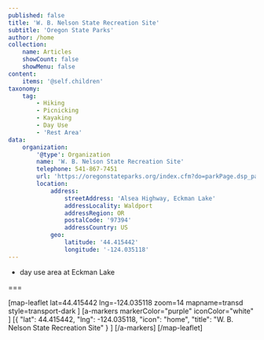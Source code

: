 ```yaml
---
published: false
title: 'W. B. Nelson State Recreation Site'
subtitle: 'Oregon State Parks'
author: /home
collection:
    name: Articles
    showCount: false
    showMenu: false
content:
    items: '@self.children'
taxonomy:
    tag:
        - Hiking
        - Picnicking
        - Kayaking
        - Day Use
        - 'Rest Area'
data:
    organization:
        '@type': Organization
        name: 'W. B. Nelson State Recreation Site'
        telephone: 541-867-7451
        url: 'https://oregonstateparks.org/index.cfm?do=parkPage.dsp_parkPage&parkId=92'
        location:
            address:
                streetAddress: 'Alsea Highway, Eckman Lake'
                addressLocality: Waldport
                addressRegion: OR
                postalCode: '97394'
                addressCountry: US
            geo:
                latitude: '44.415442'
                longitude: '-124.035118'
---
```


- day use area at Eckman Lake

===


[map-leaflet lat=44.415442 lng=-124.035118 zoom=14 mapname=transd style=transport-dark ]
[a-markers markerColor="purple"
iconColor="white"
]
[{ "lat": 44.415442, "lng": -124.035118, "icon": "home", "title": "W. B. Nelson State Recreation Site" } ]
[/a-markers]
[/map-leaflet]
